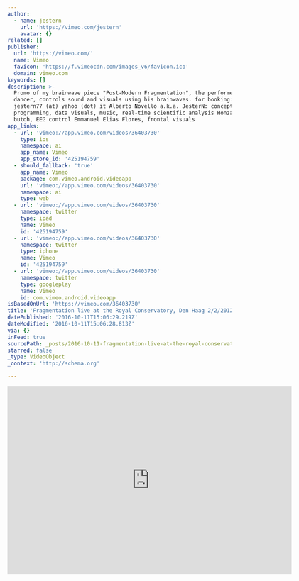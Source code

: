 ```yaml
---
author:
  - name: jestern
    url: 'https://vimeo.com/jestern'
    avatar: {}
related: []
publisher:
  url: 'https://vimeo.com/'
  name: Vimeo
  favicon: 'https://f.vimeocdn.com/images_v6/favicon.ico'
  domain: vimeo.com
keywords: []
description: >-
  Promo of my brainwave piece "Post-Modern Fragmentation", the performer a butoh
  dancer, controls sound and visuals using his brainwaves. for booking:
  jestern77 (at) yahoo (dot) it Alberto Novello a.k.a. JesterN: concept, game
  programming, data visuals, music, real-time scientific analysis Honza Svasek,
  butoh, EEG control Emmanuel Elias Flores, frontal visuals
app_links:
  - url: 'vimeo://app.vimeo.com/videos/36403730'
    type: ios
    namespace: ai
    app_name: Vimeo
    app_store_id: '425194759'
  - should_fallback: 'true'
    app_name: Vimeo
    package: com.vimeo.android.videoapp
    url: 'vimeo://app.vimeo.com/videos/36403730'
    namespace: ai
    type: web
  - url: 'vimeo://app.vimeo.com/videos/36403730'
    namespace: twitter
    type: ipad
    name: Vimeo
    id: '425194759'
  - url: 'vimeo://app.vimeo.com/videos/36403730'
    namespace: twitter
    type: iphone
    name: Vimeo
    id: '425194759'
  - url: 'vimeo://app.vimeo.com/videos/36403730'
    namespace: twitter
    type: googleplay
    name: Vimeo
    id: com.vimeo.android.videoapp
isBasedOnUrl: 'https://vimeo.com/36403730'
title: 'Fragmentation live at the Royal Conservatory, Den Haag 2/2/2012'
datePublished: '2016-10-11T15:06:29.219Z'
dateModified: '2016-10-11T15:06:28.813Z'
via: {}
inFeed: true
sourcePath: _posts/2016-10-11-fragmentation-live-at-the-royal-conservatory-den-haag-222.md
starred: false
_type: VideoObject
_context: 'http://schema.org'

---
```

<iframe src="https://cdn.embedly.com/widgets/media.html?src=https%3A%2F%2Fplayer.vimeo.com%2Fvideo%2F36403730&amp;url=https%3A%2F%2Fvimeo.com%2F36403730&amp;image=https%3A%2F%2Fi.vimeocdn.com%2Fvideo%2F249672236_640.jpg&amp;key=b7d04c9b404c499eba89ee7072e1c4f7&amp;type=text%2Fhtml&amp;schema=vimeo" width="640" height="424" scrolling="no" frameborder="0" allowfullscreen="" style=""></iframe>